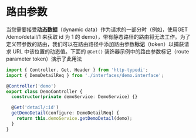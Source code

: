 # 路由参数

当您需要接受**动态数据**（dynamic data）作为请求的一部分时（例如，使用GET /demo/detail/1 来获取 id 为 1 的 demo），带有静态路径的路由将无法工作。为了定义带参数的路由，我们可以在路由路径中添加路由参数**标记**（token）以捕获请求 URL 中该位置的动态值。下面的 `@Get()` 装饰器示例中的路由参数标记（route parameter token）演示了此用法

```ts
import { Controller, Get, Header } from 'http-typedi';
import { DemoDetailReq } from './interfaces/demo.interface';

@Controller('demo')
export class DemoController {
  constructor(private demoService: DemoService) {}

  @Get('detail/:id')
  getDemoDetail(configure: DemoDetailReq) {
    return this.demoService.getDemoDetail(demo);
  }
}
```
